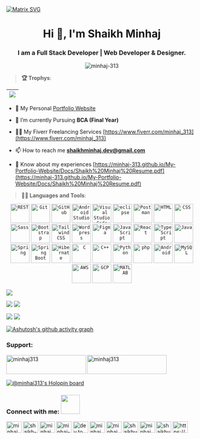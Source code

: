 [![Matrix SVG](https://raw.githubusercontent.com/rodrigograca31/rodrigograca31/master/matrix.svg)](https://minhaj-313.io)
<h1 align="center">Hi 👋, I'm Shaikh Minhaj</h1>
<h3 align="center">I am a Full Stack Developer | Web Developer & Designer.</h3>

<p align="center"> <img src="https://komarev.com/ghpvc/?username=minhaj-313&label=Profile%20views&color=0e75b6&style=flat" alt="minhaj-313" /> </p>


> **🏆 Trophys**:

|![](https://github-profile-trophy.vercel.app/?username=minhaj-313&theme=flat&margin-h=10&margin-w=10&no-frame=true&no-bg=false&column=-1)|
|---| 

- 🔭 My Personal [Portfolio Website](https://minhaj-313.github.io/My-Portfolio-Website/)

- 🌱 I’m currently Pursuing **BCA (Final Year)**

- 👨‍💻 My Fiverr Freelancing Services [https://www.fiverr.com/minhaj_313](https://www.fiverr.com/minhaj_313)

- 📫 How to reach me **shaikhminhaj.dev@gmail.com**

- 📄 Know about my experiences [https://minhaj-313.github.io/My-Portfolio-Website/Docs/Shaikh%20Minhaj%20Resume.pdf](https://minhaj-313.github.io/My-Portfolio-Website/Docs/Shaikh%20Minhaj%20Resume.pdf)


> **👨‍💻 Languages and Tools**:
<div align="center">
	<code><img height="50" src="https://user-images.githubusercontent.com/25181517/192107858-fe19f043-c502-4009-8c47-476fc89718ad.png" alt="REST" title="REST" /></code>
	<code><img height="50" src="https://user-images.githubusercontent.com/25181517/192108372-f71d70ac-7ae6-4c0d-8395-51d8870c2ef0.png" alt="Git" title="Git" /></code>
	<code><img height="50" src="https://user-images.githubusercontent.com/25181517/192108374-8da61ba1-99ec-41d7-80b8-fb2f7c0a4948.png" alt="GitHub" title="GitHub" /></code>
	<code><img height="50" src="https://user-images.githubusercontent.com/25181517/192108895-20dc3343-43e3-4a54-a90e-13a4abbc57b9.png" alt="Android Studio" title="Android Studio" /></code>
	<code><img height="50" src="https://user-images.githubusercontent.com/25181517/192108891-d86b6220-e232-423a-bf5f-90903e6887c3.png" alt="Visual Studio Code" title="Visual Studio Code" /></code>
	<code><img height="50" src="https://user-images.githubusercontent.com/25181517/192108892-6e9b5cdf-4e35-4a70-ad9a-801a93a07c1c.png" alt="eclipse" title="eclipse" /></code>
	<code><img height="50" src="https://user-images.githubusercontent.com/25181517/192109061-e138ca71-337c-4019-8d42-4792fdaa7128.png" alt="Postman" title="Postman" /></code>
	<code><img height="50" src="https://user-images.githubusercontent.com/25181517/192158954-f88b5814-d510-4564-b285-dff7d6400dad.png" alt="HTML" title="HTML" /></code>
	<code><img height="50" src="https://user-images.githubusercontent.com/25181517/183898674-75a4a1b1-f960-4ea9-abcb-637170a00a75.png" alt="CSS" title="CSS" /></code>
	<code><img height="50" src="https://user-images.githubusercontent.com/25181517/192158956-48192682-23d5-4bfc-9dfb-6511ade346bc.png" alt="Sass" title="Sass" /></code>
	<code><img height="50" src="https://user-images.githubusercontent.com/25181517/183898054-b3d693d4-dafb-4808-a509-bab54cf5de34.png" alt="Bootstrap" title="Bootstrap" /></code>
	<code><img height="50" src="https://user-images.githubusercontent.com/25181517/202896760-337261ed-ee92-4979-84c4-d4b829c7355d.png" alt="Tailwind CSS" title="Tailwind CSS" /></code>
	<code><img height="50" src="https://user-images.githubusercontent.com/25181517/192158957-b1256181-356c-46a3-beb9-487af08a6266.png" alt="Wordpress" title="Wordpress" /></code>
	<code><img height="50" src="https://user-images.githubusercontent.com/25181517/189715289-df3ee512-6eca-463f-a0f4-c10d94a06b2f.png" alt="Figma" title="Figma" /></code>
	<code><img height="50" src="https://user-images.githubusercontent.com/25181517/117447155-6a868a00-af3d-11eb-9cfe-245df15c9f3f.png" alt="JavaScript" title="JavaScript" /></code>
	<code><img height="50" src="https://user-images.githubusercontent.com/25181517/183897015-94a058a6-b86e-4e42-a37f-bf92061753e5.png" alt="React" title="React" /></code>
	<code><img height="50" src="https://user-images.githubusercontent.com/25181517/183890598-19a0ac2d-e88a-4005-a8df-1ee36782fde1.png" alt="TypeScript" title="TypeScript" /></code>
	<code><img height="50" src="https://user-images.githubusercontent.com/25181517/117201156-9a724800-adec-11eb-9a9d-3cd0f67da4bc.png" alt="Java" title="Java" /></code>
	<code><img height="50" src="https://user-images.githubusercontent.com/25181517/117201470-f6d56780-adec-11eb-8f7c-e70e376cfd07.png" alt="Spring" title="Spring" /></code>
	<code><img height="50" src="https://user-images.githubusercontent.com/25181517/183891303-41f257f8-6b3d-487c-aa56-c497b880d0fb.png" alt="Spring Boot" title="Spring Boot" /></code>
	<code><img height="50" src="https://user-images.githubusercontent.com/25181517/117207493-49665200-adf4-11eb-808e-a9c0fcc2a0a0.png" alt="Hibernate" title="Hibernate" /></code>
	<code><img height="50" src="https://user-images.githubusercontent.com/25181517/192106070-46255bcf-65e6-4c6b-a296-bf8d0d8fb2a7.png" alt="C" title="C" /></code>
	<code><img height="50" src="https://user-images.githubusercontent.com/25181517/192106073-90fffafe-3562-4ff9-a37e-c77a2da0ff58.png" alt="C++" title="C++" /></code>
	<code><img height="50" src="https://user-images.githubusercontent.com/25181517/183423507-c056a6f9-1ba8-4312-a350-19bcbc5a8697.png" alt="Python" title="Python" /></code>
	<code><img height="50" src="https://user-images.githubusercontent.com/25181517/183570228-6a040b9f-3ddf-47a2-a201-743121dac664.png" alt="php" title="php" /></code>
	<code><img height="50" src="https://user-images.githubusercontent.com/25181517/117269608-b7dcfb80-ae58-11eb-8e66-6cc8753553f0.png" alt="Android" title="Android" /></code>
	<code><img height="50" src="https://user-images.githubusercontent.com/25181517/183896128-ec99105a-ec1a-4d85-b08b-1aa1620b2046.png" alt="MySQL" title="MySQL" /></code>
	<code><img height="50" src="https://user-images.githubusercontent.com/25181517/183896132-54262f2e-6d98-41e3-8888-e40ab5a17326.png" alt="AWS" title="AWS" /></code>
	<code><img height="50" src="https://user-images.githubusercontent.com/25181517/183911547-990692bc-8411-4878-99a0-43506cdb69cf.png" alt="GCP" title="GCP" /></code>
	<code><img height="50" src="https://user-images.githubusercontent.com/25181517/192106593-610ee31c-995e-4f24-b8e1-0f18eead6fae.png" alt="MATLAB" title="MATLAB" /></code>
</div>


![](http://github-profile-summary-cards.vercel.app/api/cards/profile-details?username=minhaj-313&theme=chartreuse_dark)

![](http://github-profile-summary-cards.vercel.app/api/cards/repos-per-language?username=minhaj-313&theme=chartreuse_dark)
![](http://github-profile-summary-cards.vercel.app/api/cards/most-commit-language?username=minhaj-313&theme=chartreuse_dark)

![](http://github-profile-summary-cards.vercel.app/api/cards/stats?username=minhaj-313&theme=chartreuse_dark)
![](http://github-profile-summary-cards.vercel.app/api/cards/productive-time?username=minhaj-313&theme=chartreuse_dark&utcOffset=8)

[![Ashutosh's github activity graph](https://github-readme-activity-graph.cyclic.app/graph?username=minhaj-313&bg_color=000000&color=00ff11&line=39d600&point=ae00ff&area=true&hide_border=true)](https://github.com/ashutosh00710/github-readme-activity-graph)

<h3 align="left">Support:</h3>
<p><a href="https://www.buymeacoffee.com/minhaj313"> <img align="left" src="https://cdn.buymeacoffee.com/buttons/v2/default-yellow.png" height="50" width="210" alt="minhaj313" /></a></p>
<p><a href="https://paypal.me/minhaj313?country.x=IN&locale.x=en_GB"> <img align="left" src="https://assets.stickpng.com/images/580b57fcd9996e24bc43c530.png" height="50" width="210" alt="minhaj313" /></a></p>
    <br>
    <br> 
    <br>
      
[![@minhaj313's Holopin board](https://holopin.me/minhaj313)](https://holopin.io/@minhaj313)


<h3 align="left">Connect with me: <img src='https://raw.githubusercontent.com/rahulbanerjee26/githubProfileReadmeGenerator/main/gifs/handShake.gif' width="50px" height=50px></h3>
<p align="left">
<a href="https://twitter.com/minhaj_313" target="blank"><img align="center" src="https://raw.githubusercontent.com/rahuldkjain/github-profile-readme-generator/master/src/images/icons/Social/twitter.svg" alt="minhaj_313" height="30" width="40" /></a>
<a href="https://linkedin.com/in/shaikh-minhaj-softwareengineer" target="blank"><img align="center" src="https://raw.githubusercontent.com/rahuldkjain/github-profile-readme-generator/master/src/images/icons/Social/linked-in-alt.svg" alt="shaikh-minhaj-softwareengineer" height="30" width="40" /></a>
<a href="https://instagram.com/minhaj_313" target="blank"><img align="center" src="https://raw.githubusercontent.com/rahuldkjain/github-profile-readme-generator/master/src/images/icons/Social/instagram.svg" alt="minhaj_313" height="30" width="40" /></a>
    <a href="https://codepen.io/minhaj-313" target="blank"><img align="center" src="https://raw.githubusercontent.com/rahuldkjain/github-profile-readme-generator/master/src/images/icons/Social/codepen.svg" alt="minhaj-313" height="30" width="40" /></a>
<a href="https://dev.to/dev.to minhaj313" target="blank"><img align="center" src="https://raw.githubusercontent.com/rahuldkjain/github-profile-readme-generator/master/src/images/icons/Social/devto.svg" alt="dev.to minhaj313" height="30" width="40" /></a>
<a href="https://dribbble.com/minhaj_313" target="blank"><img align="center" src="https://raw.githubusercontent.com/rahuldkjain/github-profile-readme-generator/master/src/images/icons/Social/dribbble.svg" alt="minhaj_313" height="30" width="40" /></a>
<a href="https://www.youtube.com/c/minhaj times" target="blank"><img align="center" src="https://raw.githubusercontent.com/rahuldkjain/github-profile-readme-generator/master/src/images/icons/Social/youtube.svg" alt="minhaj times" height="30" width="40" /></a>
<a href="https://www.hackerrank.com/shaikhumarms999" target="blank"><img align="center" src="https://raw.githubusercontent.com/rahuldkjain/github-profile-readme-generator/master/src/images/icons/Social/hackerrank.svg" alt="shaikhumarms999" height="30" width="40" /></a>
<a href="https://www.leetcode.com/minhaj_313" target="blank"><img align="center" src="https://raw.githubusercontent.com/rahuldkjain/github-profile-readme-generator/master/src/images/icons/Social/leet-code.svg" alt="minhaj_313" height="30" width="40" /></a>
<a href="https://auth.geeksforgeeks.org/user/shaikhumarms999" target="blank"><img align="center" src="https://raw.githubusercontent.com/rahuldkjain/github-profile-readme-generator/master/src/images/icons/Social/geeks-for-geeks.svg" alt="shaikhumarms999" height="30" width="40" /></a>
<a href="/https://shaikhminhaj.blogspot.com/" target="blank"><img align="center" src="https://raw.githubusercontent.com/rahuldkjain/github-profile-readme-generator/master/src/images/icons/Social/rss.svg" alt="https://shaikhminhaj.blogspot.com/" height="30" width="40" /></a>
</p>
